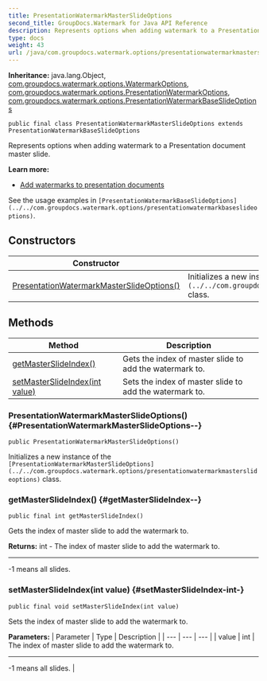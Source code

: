 ```yaml
---
title: PresentationWatermarkMasterSlideOptions
second_title: GroupDocs.Watermark for Java API Reference
description: Represents options when adding watermark to a Presentation document master slide.
type: docs
weight: 43
url: /java/com.groupdocs.watermark.options/presentationwatermarkmasterslideoptions/
---
```

**Inheritance:**
java.lang.Object, [com.groupdocs.watermark.options.WatermarkOptions](../../com.groupdocs.watermark.options/watermarkoptions), [com.groupdocs.watermark.options.PresentationWatermarkOptions](../../com.groupdocs.watermark.options/presentationwatermarkoptions), [com.groupdocs.watermark.options.PresentationWatermarkBaseSlideOptions](../../com.groupdocs.watermark.options/presentationwatermarkbaseslideoptions)
```
public final class PresentationWatermarkMasterSlideOptions extends PresentationWatermarkBaseSlideOptions
```

Represents options when adding watermark to a Presentation document master slide.

**Learn more:**

 *  [Add watermarks to presentation documents][]

See the usage examples in `[PresentationWatermarkBaseSlideOptions](../../com.groupdocs.watermark.options/presentationwatermarkbaseslideoptions)`.


[Add watermarks to presentation documents]: https://docs.groupdocs.com/display/watermarkjava/Add+watermarks+to+presentation+documents
## Constructors

| Constructor | Description |
| --- | --- |
| [PresentationWatermarkMasterSlideOptions()](#PresentationWatermarkMasterSlideOptions--) | Initializes a new instance of the `[PresentationWatermarkMasterSlideOptions](../../com.groupdocs.watermark.options/presentationwatermarkmasterslideoptions)` class. |
## Methods

| Method | Description |
| --- | --- |
| [getMasterSlideIndex()](#getMasterSlideIndex--) | Gets the index of master slide to add the watermark to. |
| [setMasterSlideIndex(int value)](#setMasterSlideIndex-int-) | Sets the index of master slide to add the watermark to. |
### PresentationWatermarkMasterSlideOptions() {#PresentationWatermarkMasterSlideOptions--}
```
public PresentationWatermarkMasterSlideOptions()
```


Initializes a new instance of the `[PresentationWatermarkMasterSlideOptions](../../com.groupdocs.watermark.options/presentationwatermarkmasterslideoptions)` class.

### getMasterSlideIndex() {#getMasterSlideIndex--}
```
public final int getMasterSlideIndex()
```


Gets the index of master slide to add the watermark to.

**Returns:**
int - The index of master slide to add the watermark to.

--------------------

\-1 means all slides.
### setMasterSlideIndex(int value) {#setMasterSlideIndex-int-}
```
public final void setMasterSlideIndex(int value)
```


Sets the index of master slide to add the watermark to.

**Parameters:**
| Parameter | Type | Description |
| --- | --- | --- |
| value | int | The index of master slide to add the watermark to.

--------------------

\-1 means all slides. |

